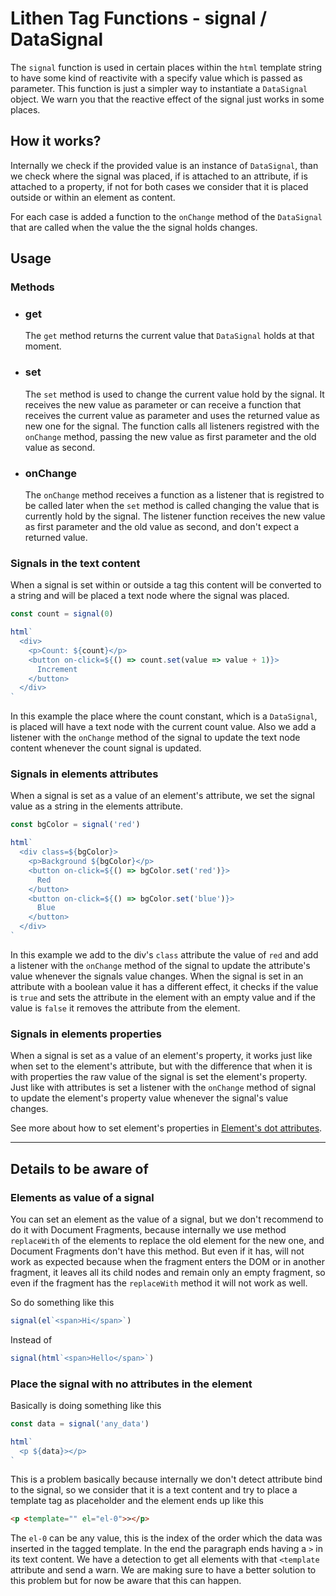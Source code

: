 # Lithen Tag Functions - signal / DataSignal

The `signal` function is used in certain places within the `html` template string to have some
kind of reactivite with a specify value which is passed as parameter. This function is just a
simpler way to instantiate a `DataSignal` object. We warn you that the reactive effect of the
signal just works in some places.

## How it works?

Internally we check if the provided value is an instance of `DataSignal`, than we check where
the signal was placed, if is attached to an attribute, if is attached to a property, if not for
both cases we consider that it is placed outside or within an element as content.

For each case is added a function to the `onChange` method of the `DataSignal` that are called
when the value the the signal holds changes.

## Usage

### Methods

- ### get

  The `get` method returns the current value that `DataSignal` holds at that moment.

- ### set

  The `set` method is used to change the current value hold by the signal. It receives the new value
as parameter or can receive a function that receives the current value as parameter and uses the
returned value as new one for the signal. The function calls all listeners registred with the 
`onChange` method, passing the new value as first parameter and the old value as second.

- ### onChange

  The `onChange` method receives a function as a listener that is registred to be called later when
the `set` method is called changing the value that is currently hold by the signal. The listener
function receives the new value as first parameter and the old value as second, and don't expect
a returned value.

### Signals in the text content

When a signal is set within or outside a tag this content will be converted to a string and will be
placed a text node where the signal was placed.

```ts
const count = signal(0)

html`
  <div>
    <p>Count: ${count}</p>
    <button on-click=${() => count.set(value => value + 1)}>
      Increment
    </button>
  </div>
`
```

In this example the place where the count constant, which is a `DataSignal`, is placed will have a 
text node with the current count value. Also we add a listener with the `onChange` method of the 
signal to update the text node content whenever the count signal is updated.

### Signals in elements attributes

When a signal is set as a value of an element's attribute, we set the signal value as a string in
the elements attribute.

```ts
const bgColor = signal('red')

html`
  <div class=${bgColor}>
    <p>Background ${bgColor}</p>
    <button on-click=${() => bgColor.set('red')}>
      Red
    </button>
    <button on-click=${() => bgColor.set('blue')}>
      Blue
    </button>
  </div>
`
```

In this example we add to the div's `class` attribute the value of `red` and add a listener with the 
`onChange` method of the signal to update the attribute's value whenever the signals value changes.
When the signal is set in an attribute with a boolean value it has a different effect, it checks if
the value is `true` and sets the attribute in the element with an empty value and if the value is
`false` it removes the attribute from the element.

### Signals in elements properties

When a signal is set as a value of an element's property, it works just like when set to the 
element's attribute, but with the difference that when it is with properties the raw value of the
signal is set the element's property. Just like with attributes is set a listener with the `onChange`
method of signal to update the element's property value whenever the signal's value changes.

See more about how to set element's properties in [Element's dot attributes](./html.md#elements-dot-attributes).

---

## Details to be aware of

### Elements as value of a signal

You can set an element as the value of a signal, but we don't recommend to do it with Document 
Fragments, because internally we use method `replaceWith` of the elements to replace the old element
for the new one, and Document Fragments don't have this method. But even if it has, will not work as
expected because when the fragment enters the DOM or in another fragment, it leaves all its child
nodes and remain only an empty fragment, so even if the fragment has the `replaceWith` method it will
not work as well.

So do something like this
```ts
signal(el`<span>Hi</span>`)
```
Instead of
```ts
signal(html`<span>Hello</span>`)
```

### Place the signal with no attributes in the element

Basically is doing something like this

```ts
const data = signal('any_data')

html`
  <p ${data}></p>
`
```

This is a problem basically because internally we don't detect attribute bind to the signal, so we
consider that it is a text content and try to place a template tag as placeholder and the element
ends up like this

```html
<p <template="" el="el-0">></p>
```

The `el-0` can be any value, this is the index of the order which the data was inserted in the tagged
template. In the end the paragraph ends having a `>` in its text content. We have a detection to
get all elements with that `<template` attribute and send a warn. We are making sure to have a better
solution to this problem but for now be aware that this can happen.

